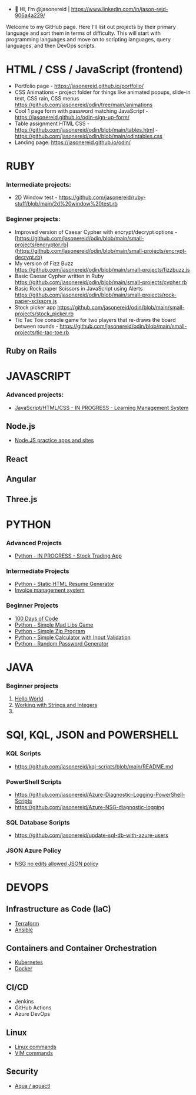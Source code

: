 - 👋 Hi, I’m @jasonereid | https://www.linkedin.com/in/jason-reid-906a4a229/

Welcome to my GitHub page. Here I'll list out projects by their primary language and sort them in terms of difficulty. This will start with programming languages and move on to scripting languages, query languages, and then DevOps scripts.

# HTML / CSS / JavaScript (frontend)
- Portfolio page - https://jasonereid.github.io/portfolio/
- CSS Animations - project folder for things like animated popups, slide-in text, CSS rain, CSS menus https://github.com/jasonereid/odin/tree/main/animations
- Cool 1 page form with password matching JavaScript - https://jasonereid.github.io/odin-sign-up-form/
- Table assignment HTML CSS - https://github.com/jasonereid/odin/blob/main/tables.html - https://github.com/jasonereid/odin/blob/main/odintables.css
- Landing page: https://jasonereid.github.io/odin/

# RUBY

### Intermediate projects:
- 2D Window test - https://github.com/jasonereid/ruby-stuff/blob/main/2d%20window%20test.rb

### Beginner projects:
- Improved version of Caesar Cypher with encrypt/decrypt options - [https://github.com/jasonereid/odin/blob/main/small-projects/encryptor.rb](https://github.com/jasonereid/odin/blob/main/small-projects/encrypt-decrypt.rb)
- My version of Fizz Buzz https://github.com/jasonereid/odin/blob/main/small-projects/fizzbuzz.js
- Basic Caesar Cypher written in Ruby https://github.com/jasonereid/odin/blob/main/small-projects/cypher.rb
- Basic Rock paper Scissors in JavaScript using Alerts https://github.com/jasonereid/odin/blob/main/small-projects/rock-paper-scissors.js
- Stock picker app https://github.com/jasonereid/odin/blob/main/small-projects/stock_picker.rb
- Tic Tac Toe console game for two players that re-draws the board between rounds - https://github.com/jasonereid/odin/blob/main/small-projects/tic-tac-toe.rb

## Ruby on Rails


# JAVASCRIPT
### Advanced projects:
  - [JavaScript/HTML/CSS - IN PROGRESS - Learning Management System](https://github.com/jasonereid/lms)

## Node.js
  - [Node.JS practice apps and sites](https://github.com/jasonereid/node-js-practice)

## React

## Angular

## Three.js

# PYTHON
### Advanced Projects
  - [Python - IN PROGRESS - Stock Trading App](https://github.com/jasonereid/Stock-trading-App)

### Intermediate Projects
  - [Python - Static HTML Resume Generator](https://github.com/jasonereid/static-html-resume-project)
  - [Invoice management system]()

### Beginner Projects
  - [100 Days of Code](https://github.com/jasonereid/100daysofcode/blob/main/README.md)
  - [Python - Simple Mad Libs Game](https://github.com/jasonereid/mad-libs-game)
  - [Python - Simple Zip Program](https://github.com/jasonereid/Python-zip-project)
  - [Python - Simple Calculator with Input Validation](https://github.com/jasonereid/Simple-calculator-with-input-validation)
  - [Python - Random Password Generator](https://github.com/jasonereid/Random-password-generator)

# JAVA
### Beginner projects
1. [Hello World](https://github.com/jasonereid/java/blob/main/helloworld)
2. [Working with Strings and Integers](https://github.com/jasonereid/java/blob/main/variables-strings-and-ints)
3. 

# SQl, KQL, JSON and POWERSHELL
### KQL Scripts
  - https://github.com/jasonereid/kql-scripts/blob/main/README.md
### PowerShell Scripts
  - https://github.com/jasonereid/Azure-Diagnostic-Logging-PowerShell-Scripts
  - https://github.com/jasonereid/Azure-NSG-diagnostic-logging
### SQL Database Scripts 
  - https://github.com/jasonereid/update-sql-db-with-azure-users
### JSON Azure Policy
  - [NSG no edits allowed JSON policy](https://github.com/jasonereid/JSON-Azure-Policies/commit/076bac185b732d949397248f4c15e31cdea36da1)

# DEVOPS

## Infrastructure as Code (IaC)
- [Terraform](https://github.com/jasonereid/Terraform-Configs-Azure)
- [Ansible](https://github.com/jasonereid/ansible)

## Containers and Container Orchestration
- [Kubernetes](https://github.com/jasonereid/k8s)
- [Docker](https://github.com/jasonereid/docker)

## CI/CD
- Jenkins
- GitHub Actions
- Azure DevOps

## Linux
- [Linux commands](https://github.com/jasonereid/linux-commands)
- [VIM commands](https://github.com/jasonereid/linux-commands/blob/main/vim-commands)

## Security
- [Aqua / aquactl](https://github.com/jasonereid/aquactl)
